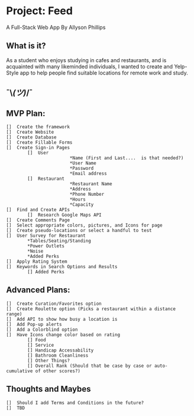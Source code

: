 # Project: Feed #
A Full-Stack Web App
By
Allyson Phillips

## What is it? ##
As a student who enjoys studying in cafes and restaurants, and is acquainted with many likeminded individuals, I wanted to create and Yelp-Style app to help people find suitable locations for remote work and study.

## ¯\\_(ツ)_/¯ ##


## MVP Plan: ##
```
[]  Create the framework
[]  Create Website
[]  Create Database
[]  Create Fillable Forms
[]  Create Sign-in Pages 
        []	User
                        *Name (First and Last....  is that needed?)
                        *User Name
                        *Password
                        *Email address
        []	Restaurant
                        *Restaurant Name
                        *Address
                        *Phone Number
                        *Hours
                        *Capacity
[]  Find and Create APIs
        []	Research Google Maps API
[]  Create Comments Page
[]  Select appropriate colors, pictures, and Icons for page
[]  Create pseudo-locations or select a handful to test
[]  User Survey for Restaurant
        *Tables/Seating/Standing
        *Power Outlets
        *Noise
        *Added Perks
[]  Apply Rating System
[]  Keywords in Search Options and Results
        [] Added Perks
```
## Advanced Plans: ##
```
[]  Create Curation/Favorites option
[]  Create Roulette option (Picks a restaurant within a distance range)
[]  Add API to show how busy a location is
[]  Add Pop-up alerts
[]  Add a Colorblind option
[]  Have Icons change color based on rating
        [] Food
        [] Service
        [] Handicap Accessability
        [] Bathroom Cleanliness
        [] Other Things?
        [] Overall Rank (Should that be case by case or auto-cumulative of other scores?)
```
## Thoughts and Maybes ##
```
[]  Should I add Terms and Conditions in the future?
[]  TBD
